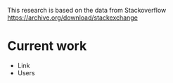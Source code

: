 This research is based on the data from Stackoverflow https://archive.org/download/stackexchange

# Current work

- Link
- Users
